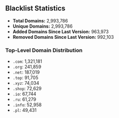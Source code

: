 ## Blacklist Statistics

- **Total Domains:** 2,993,786
- **Unique Domains:** 2,993,786
- **Added Domains Since Last Version:** 963,973
- **Removed Domains Since Last Version:** 992,103

### Top-Level Domain Distribution

-  `.com`: 1,321,181
-  `.org`: 241,859
-  `.net`: 187,019
-  `.top`: 91,705
-  `.xyz`: 74,034
-  `.shop`: 72,629
-  `.io`: 67,744
-  `.ru`: 61,279
-  `.info`: 52,958
-  `.pl`: 49,431
